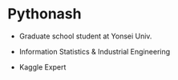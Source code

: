 # Pythonash

- Graduate school student at Yonsei Univ.

- Information Statistics & Industrial Engineering

- Kaggle Expert
<!---
Pythonash/Pythonash is a ✨ special ✨ repository because its `README.md` (this file) appears on your GitHub profile.
You can click the Preview link to take a look at your changes.
--->
